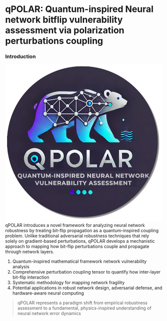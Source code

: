 # qPOLAR: Quantum-inspired Neural network bitflip vulnerability assessment via polarization perturbations coupling

### Introduction

![logo](res/logo_cropped.png) qPOLAR introduces a novel framework for analyzing neural network robustness by treating bit-flip propagation as a quantum-inspired coupling problem. Unlike traditional adversarial robustness techniques that rely solely on gradient-based perturbations, qPOLAR develops a mechanistic approach to mapping how bit-flip perturbations couple and propagate through network layers.

1. Quantum-inspired mathematical framework network vulnerability analysis
2. Comprehensive perturbation coupling tensor to quantify how inter-layer bit-flip interaction
3. Systematic methodology for mapping network fragility
4. Potential applications in robust network design, adversarial defense, and hardware-aware neural computing
 
> qPOLAR represents a paradigm shift from empirical robustness assessment to a fundamental, physics-inspired understanding of neural network error dynamics